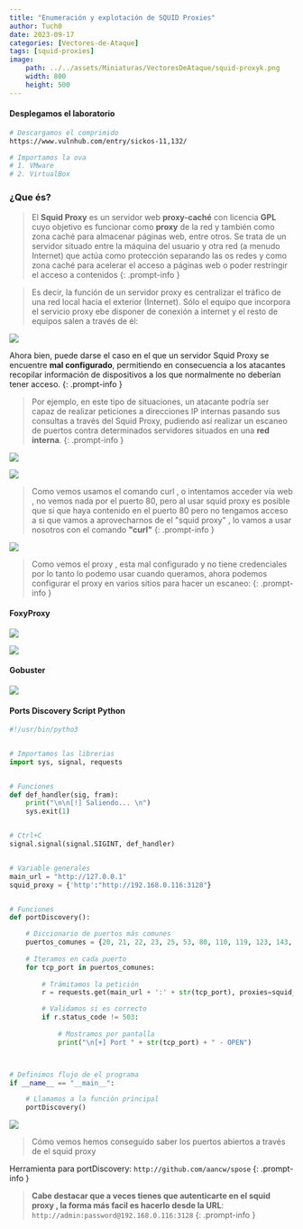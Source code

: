 ```yaml
---
title: "Enumeración y explotación de SQUID Proxies"
author: Tuch0
date: 2023-09-17
categories: [Vectores-de-Ataque]
tags: [squid-proxies]
image:
    path: ../../assets/Miniaturas/VectoresDeAtaque/squid-proxyk.png
    width: 800
    height: 500
---
```



#### Desplegamos el laboratorio

```bash
# Descargamos el comprimido
https://www.vulnhub.com/entry/sickos-11,132/

# Importamos la ova 
# 1. VMware
# 2. VirtualBox
```

### ¿Que és?

> El **Squid Proxy** es un servidor web **proxy-caché** con licencia **GPL** cuyo objetivo es funcionar como **proxy** de la red y también como zona caché para almacenar páginas web, entre otros. Se trata de un servidor situado entre la máquina del usuario y otra red (a menudo Internet) que actúa como protección separando las os redes y como zona caché para acelerar el acceso a páginas web o poder restringir el acceso a contenidos
{: .prompt-info }

> Es decir, la función de un servidor proxy es centralizar el tráfico de una red local  hacia el exterior (Internet). Sólo el equipo que incorpora el servicio proxy ebe disponer de conexión a internet y el resto de equipos salen a través de él:

![](../../assets/VectoresDeAtaque/Enumeración-y-explotación-de-SQUID-Proxies/1.jpg)

Ahora bien, puede darse el caso en el que un servidor Squid Proxy se encuentre **mal configurado**, permitiendo en consecuencia a los atacantes recopilar información de dispositivos a los que normalmente no deberían tener acceso.
{: .prompt-info }

> Por ejemplo, en este tipo de situaciones, un atacante podría ser capaz de realizar peticiones a direcciones IP internas pasando sus consultas a través del Squid Proxy, pudiendo así realizar un escaneo de puertos contra determinados servidores situados en una **red interna**.
{: .prompt-info }

![](../../assets/VectoresDeAtaque/Enumeración-y-explotación-de-SQUID-Proxies/2.jpg)

![](../../assets/VectoresDeAtaque/Enumeración-y-explotación-de-SQUID-Proxies/3.jpg)

> Como vemos usamos el comando curl , o intentamos acceder vía web , no vemos nada por el puerto 80, pero al usar squid proxy es posible que si que haya contenido en el puerto 80 pero no tengamos acceso a si que vamos a aprovecharnos de el "squid proxy" , lo vamos a usar nosotros con el comando **"curl"**
{: .prompt-info }

![](../../assets/VectoresDeAtaque/Enumeración-y-explotación-de-SQUID-Proxies/4.jpg)

> Como vemos el proxy , esta mal configurado y no tiene credenciales por lo tanto lo podemo usar cuando queramos, ahora podemos configurar el proxy en varios sitios para hacer un escaneo:
{: .prompt-info }

#### FoxyProxy

![](../../assets/VectoresDeAtaque/Enumeración-y-explotación-de-SQUID-Proxies/5.jpg)

![](../../assets/VectoresDeAtaque/Enumeración-y-explotación-de-SQUID-Proxies/6.jpg)

#### Gobuster

![](../../assets/VectoresDeAtaque/Enumeración-y-explotación-de-SQUID-Proxies/7.jpg)


#### Ports Discovery Script Python

```python
#!/usr/bin/pytho3


# Importamos las librerias
import sys, signal, requests


# Funciones
def def_handler(sig, fram):
    print("\n\n[!] Saliendo... \n")
    sys.exit(1)


# Ctrl+C
signal.signal(signal.SIGINT, def_handler)


# Variable generales
main_url = "http://127.0.0.1"
squid_proxy = {'http':"http://192.168.0.116:3128"}


# Funciones
def portDiscovery():

    # Diccionario de puertos más comunes
    puertos_comunes = {20, 21, 22, 23, 25, 53, 80, 110, 119, 123, 143, 161, 194, 443, 465, 587, 993, 995, 1080,1433, 1521, 1723, 3306, 3389, 3690, 4333, 5060, 5432, 5800, 5900, 5985, 6379, 7001, 8000, 8080,8443, 8888, 9100, 9200, 9418, 9999, 10000, 11211, 27019, 28017, 50000, 50070, 50075}
    
    # Iteramos en cada puerto
    for tcp_port in puertos_comunes:
        
        # Trámitamos la petición
        r = requests.get(main_url + ':' + str(tcp_port), proxies=squid_proxy)

        # Validamos si es correcto
        if r.status_code != 503:
            
            # Mostramos por pantalla
            print("\n[+] Port " + str(tcp_port) + " - OPEN")



# Definimos flujo de el programa
if __name__ == "__main__":

    # Llamamos a la funciòn principal
    portDiscovery()
```

![](../../assets/VectoresDeAtaque/Enumeración-y-explotación-de-SQUID-Proxies/8.jpg)

> Cómo vemos hemos conseguido saber los puertos abiertos a través de el squid proxy

Herramienta para portDiscovery: `http://github.com/aancw/spose`
{: .prompt-info }

> **Cabe destacar que a veces tienes que autenticarte en el squid proxy , la forma más facil es hacerlo desde la URL**: `http://admin:password@192.168.0.116:3128`
{: .prompt-info }
